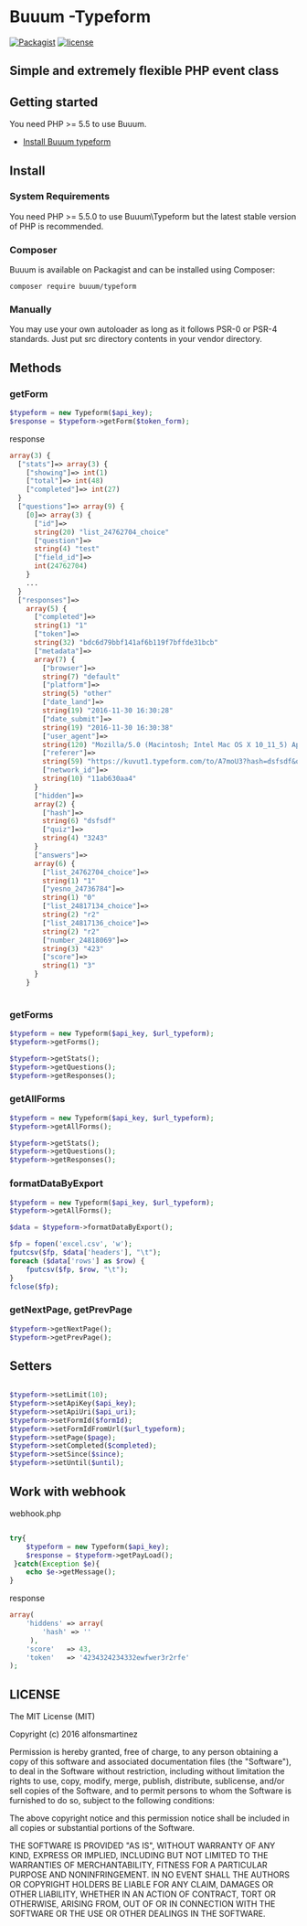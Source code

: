 Buuum -Typeform
=======================================

[![Packagist](https://poser.pugx.org/buuum/typeform/v/stable)](https://packagist.org/packages/buuum/typeform)
[![license](https://img.shields.io/github/license/mashape/apistatus.svg?maxAge=2592000)](#license)

## Simple and extremely flexible PHP event class

## Getting started

You need PHP >= 5.5 to use Buuum.

- [Install Buuum typeform](#install)

## Install

### System Requirements

You need PHP >= 5.5.0 to use Buuum\Typeform but the latest stable version of PHP is recommended.

### Composer

Buuum is available on Packagist and can be installed using Composer:

```
composer require buuum/typeform
```

### Manually

You may use your own autoloader as long as it follows PSR-0 or PSR-4 standards. Just put src directory contents in your vendor directory.

## Methods

### getForm
```php
$typeform = new Typeform($api_key);
$response = $typeform->getForm($token_form);
```
response
```php
array(3) {
  ["stats"]=> array(3) {
    ["showing"]=> int(1)
    ["total"]=> int(48)
    ["completed"]=> int(27)
  }
  ["questions"]=> array(9) {
    [0]=> array(3) {
      ["id"]=>
      string(20) "list_24762704_choice"
      ["question"]=>
      string(4) "test"
      ["field_id"]=>
      int(24762704)
    }
    ... 
  }
  ["responses"]=>
    array(5) {
      ["completed"]=>
      string(1) "1"
      ["token"]=>
      string(32) "bdc6d79bbf141af6b119f7bffde31bcb"
      ["metadata"]=>
      array(7) {
        ["browser"]=>
        string(7) "default"
        ["platform"]=>
        string(5) "other"
        ["date_land"]=>
        string(19) "2016-11-30 16:30:28"
        ["date_submit"]=>
        string(19) "2016-11-30 16:30:38"
        ["user_agent"]=>
        string(120) "Mozilla/5.0 (Macintosh; Intel Mac OS X 10_11_5) AppleWebKit/537.36 (KHTML, like Gecko) Chrome/54.0.2840.98 Safari/537.36"
        ["referer"]=>
        string(59) "https://kuvut1.typeform.com/to/A7moU3?hash=dsfsdf&quiz=3243"
        ["network_id"]=>
        string(10) "11ab630aa4"
      }
      ["hidden"]=>
      array(2) {
        ["hash"]=>
        string(6) "dsfsdf"
        ["quiz"]=>
        string(4) "3243"
      }
      ["answers"]=>
      array(6) {
        ["list_24762704_choice"]=>
        string(1) "1"
        ["yesno_24736784"]=>
        string(1) "0"
        ["list_24817134_choice"]=>
        string(2) "r2"
        ["list_24817136_choice"]=>
        string(2) "r2"
        ["number_24818069"]=>
        string(3) "423"
        ["score"]=>
        string(1) "3"
      }
    }
    
```

### getForms
```php
$typeform = new Typeform($api_key, $url_typeform);
$typeform->getForms();

$typeform->getStats();
$typeform->getQuestions();
$typeform->getResponses();
```

### getAllForms
```php
$typeform = new Typeform($api_key, $url_typeform);
$typeform->getAllForms();

$typeform->getStats();
$typeform->getQuestions();
$typeform->getResponses();
```

### formatDataByExport
```php
$typeform = new Typeform($api_key, $url_typeform);
$typeform->getAllForms();

$data = $typeform->formatDataByExport();

$fp = fopen('excel.csv', 'w');
fputcsv($fp, $data['headers'], "\t");
foreach ($data['rows'] as $row) {
    fputcsv($fp, $row, "\t");
}
fclose($fp);

```

### getNextPage, getPrevPage
```php
$typeform->getNextPage();
$typeform->getPrevPage();
```

## Setters

```php

$typeform->setLimit(10);
$typeform->setApiKey($api_key);
$typeform->setApiUri($api_uri);
$typeform->setFormId($formId);
$typeform->setFormIdFromUrl($url_typeform);
$typeform->setPage($page);
$typeform->setCompleted($completed);
$typeform->setSince($since);
$typeform->setUntil($until);

```

## Work with webhook
webhook.php
```php

try{
    $typeform = new Typeform($api_key);
    $response = $typeform->getPayLoad();
 }catch(Exception $e){
    echo $e->getMessage();
}

```

response

```php
array(
    'hiddens' => array(
        'hash' => ''
     ),
    'score'   => 43,
    'token'   => '4234324234332ewfwer3r2rfe'
);
```


## LICENSE

The MIT License (MIT)

Copyright (c) 2016 alfonsmartinez

Permission is hereby granted, free of charge, to any person obtaining a copy of this software and associated documentation files (the "Software"), to deal in the Software without restriction, including without limitation the rights to use, copy, modify, merge, publish, distribute, sublicense, and/or sell copies of the Software, and to permit persons to whom the Software is furnished to do so, subject to the following conditions:

The above copyright notice and this permission notice shall be included in all copies or substantial portions of the Software.

THE SOFTWARE IS PROVIDED "AS IS", WITHOUT WARRANTY OF ANY KIND, EXPRESS OR IMPLIED, INCLUDING BUT NOT LIMITED TO THE WARRANTIES OF MERCHANTABILITY, FITNESS FOR A PARTICULAR PURPOSE AND NONINFRINGEMENT. IN NO EVENT SHALL THE AUTHORS OR COPYRIGHT HOLDERS BE LIABLE FOR ANY CLAIM, DAMAGES OR OTHER LIABILITY, WHETHER IN AN ACTION OF CONTRACT, TORT OR OTHERWISE, ARISING FROM, OUT OF OR IN CONNECTION WITH THE SOFTWARE OR THE USE OR OTHER DEALINGS IN THE SOFTWARE.